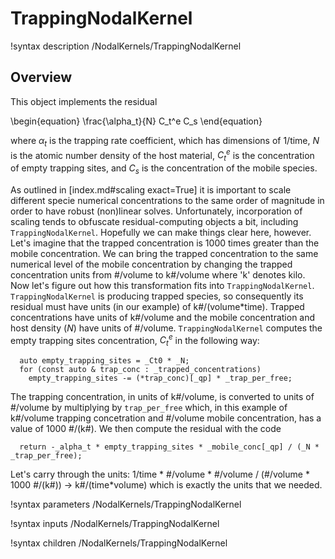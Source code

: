 # TrappingNodalKernel

!syntax description /NodalKernels/TrappingNodalKernel

## Overview

This object implements the residual

\begin{equation}
\frac{\alpha_t}{N} C_t^e C_s
\end{equation}

where $\alpha_t$ is the trapping rate coefficient, which has dimensions of
1/time, $N$ is the atomic number density of the host material, $C_t^e$ is the
concentration of empty trapping sites, and $C_s$ is the concentration of the
mobile species.

As outlined in [index.md#scaling exact=True] it is important to scale different
specie numerical concentrations to the same order of magnitude in order to have
robust (non)linear solves. Unfortunately, incorporation of scaling tends to
obfuscate residual-computing objects a bit, including
`TrappingNodalKernel`. Hopefully we can make things clear here, however. Let's
imagine that the trapped concentration is 1000 times greater than the mobile
concentration. We can bring the trapped concentration to the same numerical
level of the mobile concentration by changing the trapped concentration units
from #/volume to k#/volume where 'k' denotes kilo. Now let's figure out how this
transformation fits into `TrappingNodalKernel`. `TrappingNodalKernel` is
producing trapped species, so consequently its residual must have units (in our
example) of k#/(volume*time). Trapped concentrations have units of k#/volume
and the mobile concentration and host density ($N$) have units of
#/volume. `TrappingNodalKernel` computes the empty trapping sites concentration,
$C_t^e$ in the following way:

```language=c++
  auto empty_trapping_sites = _Ct0 * _N;
  for (const auto & trap_conc : _trapped_concentrations)
    empty_trapping_sites -= (*trap_conc)[_qp] * _trap_per_free;
```

The trapping concentration, in units of k#/volume, is converted to units of
#/volume by multiplying by `trap_per_free` which, in this example of k#/volume
trapping concetration and #/volume mobile concentration, has a value of
1000 #/(k#). We then compute the residual with the code

```language=c++
  return -_alpha_t * empty_trapping_sites * _mobile_conc[_qp] / (_N * _trap_per_free);
```

Let's carry through the units: 1/time * #/volume * #/volume / (#/volume * 1000 #/(k#)) ->
k#/(time*volume) which is exactly the units that we needed.

!syntax parameters /NodalKernels/TrappingNodalKernel

!syntax inputs /NodalKernels/TrappingNodalKernel

!syntax children /NodalKernels/TrappingNodalKernel
